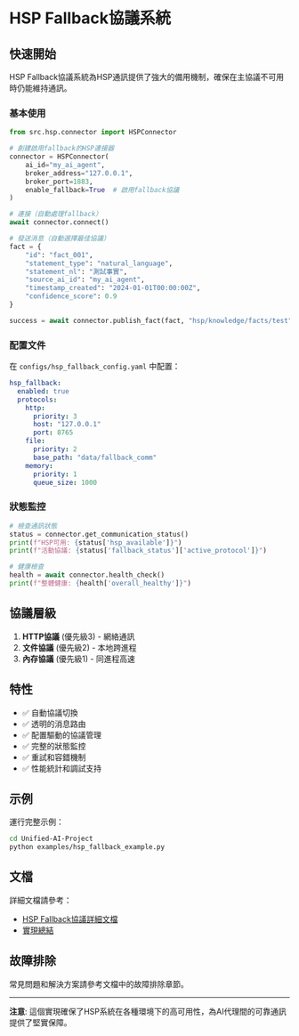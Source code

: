 # HSP Fallback協議系統

## 快速開始

HSP Fallback協議系統為HSP通訊提供了強大的備用機制，確保在主協議不可用時仍能維持通訊。

### 基本使用

```python
from src.hsp.connector import HSPConnector

# 創建啟用fallback的HSP連接器
connector = HSPConnector(
    ai_id="my_ai_agent",
    broker_address="127.0.0.1", 
    broker_port=1883,
    enable_fallback=True  # 啟用fallback協議
)

# 連接（自動處理fallback）
await connector.connect()

# 發送消息（自動選擇最佳協議）
fact = {
    "id": "fact_001",
    "statement_type": "natural_language",
    "statement_nl": "測試事實",
    "source_ai_id": "my_ai_agent",
    "timestamp_created": "2024-01-01T00:00:00Z",
    "confidence_score": 0.9
}

success = await connector.publish_fact(fact, "hsp/knowledge/facts/test")
```

### 配置文件

在 `configs/hsp_fallback_config.yaml` 中配置：

```yaml
hsp_fallback:
  enabled: true
  protocols:
    http:
      priority: 3
      host: "127.0.0.1"
      port: 8765
    file:
      priority: 2
      base_path: "data/fallback_comm"
    memory:
      priority: 1
      queue_size: 1000
```

### 狀態監控

```python
# 檢查通訊狀態
status = connector.get_communication_status()
print(f"HSP可用: {status['hsp_available']}")
print(f"活動協議: {status['fallback_status']['active_protocol']}")

# 健康檢查
health = await connector.health_check()
print(f"整體健康: {health['overall_healthy']}")
```

## 協議層級

1. **HTTP協議** (優先級3) - 網絡通訊
2. **文件協議** (優先級2) - 本地跨進程
3. **內存協議** (優先級1) - 同進程高速

## 特性

- ✅ 自動協議切換
- ✅ 透明的消息路由
- ✅ 配置驅動的協議管理
- ✅ 完整的狀態監控
- ✅ 重試和容錯機制
- ✅ 性能統計和調試支持

## 示例

運行完整示例：

```bash
cd Unified-AI-Project
python examples/hsp_fallback_example.py
```

## 文檔

詳細文檔請參考：
- [HSP Fallback協議詳細文檔](../03-technical-architecture/communication/hsp-fallback-protocols.md)
- [實現總結](../03-technical-architecture/communication/hsp-fallback-implementation-summary.md)

## 故障排除

常見問題和解決方案請參考文檔中的故障排除章節。

---

**注意**: 這個實現確保了HSP系統在各種環境下的高可用性，為AI代理間的可靠通訊提供了堅實保障。
